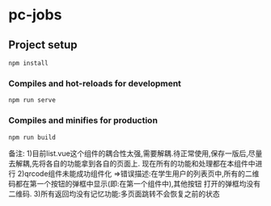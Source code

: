 # pc-jobs

## Project setup
```
npm install
```

### Compiles and hot-reloads for development
```
npm run serve
```

### Compiles and minifies for production
```
npm run build
```

备注:
1)目前list.vue这个组件的耦合性太强,需要解耦.待正常使用,保存一版后,尽量去解耦,先将各自的功能拿到各自的页面上.
现在所有的功能和处理都在本组件中进行
2)qrcode组件未能成功组件化
=>错误描述:在学生用户的列表页中,所有的二维码都在第一个按钮的弹框中显示(即:在第一个组件中),其他按钮
打开的弹框均没有二维码.
3)所有返回均没有记忆功能:多页面跳转不会恢复之前的状态
